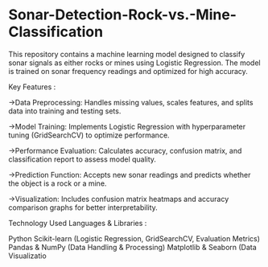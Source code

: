 # Sonar-Detection-Rock-vs.-Mine-Classification
 This repository contains a machine learning model designed to classify sonar signals as either rocks or mines using Logistic Regression. The model is trained on sonar frequency readings and optimized for high accuracy.  
 
Key Features :

  ->Data Preprocessing: Handles missing values, scales features, and splits data into training and testing sets. 

  ->Model Training: Implements Logistic Regression with hyperparameter tuning (GridSearchCV) to optimize performance. 

  ->Performance Evaluation: Calculates accuracy, confusion matrix, and classification report to assess model quality. 

  ->Prediction Function: Accepts new sonar readings and predicts whether the object is a rock or a mine. 

  ->Visualization: Includes confusion matrix heatmaps and accuracy comparison graphs for better interpretability. 

Technology Used Languages & Libraries :

Python Scikit-learn (Logistic Regression, GridSearchCV, Evaluation Metrics) Pandas & NumPy (Data Handling & Processing) Matplotlib & Seaborn (Data Visualizatio

